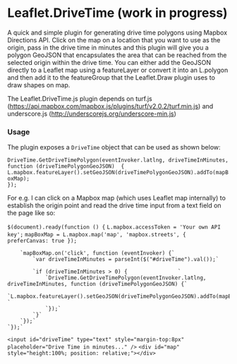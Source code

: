 # Leaflet.DriveTime (work in progress)
A quick and simple plugin for generating drive time polygons using Mapbox Directions API. Click on the map on a location that you want to
use as the origin, pass in the drive time in minutes and this plugin will give you a polygon GeoJSON that encapsulates the area that can
be reached from the selected origin within the drive time. You can either add the GeoJSON directly to a Leaflet map using a featureLayer or 
convert it into an L.polygon and then add it to the featureGroup that the Leaflet.Draw plugin uses to draw shapes on map.

The Leaflet.DriveTime.js plugin depends on turf.js (https://api.mapbox.com/mapbox.js/plugins/turf/v2.0.2/turf.min.js) and underscore.js (http://underscorejs.org/underscore-min.js)

### Usage
The plugin exposes a `DriveTime` object that can be used as shown below:

`DriveTime.GetDriveTimePolygon(eventInvoker.latlng, driveTimeInMinutes, function (driveTimePolygonGeoJSON) 
{`                
    `L.mapbox.featureLayer().setGeoJSON(driveTimePolygonGeoJSON).addTo(mapBoxMap);                    `                
`});`

For e.g. I can click on a Mapbox map (which uses Leaflet map internally) to establish the origin point and read the drive time input from a text field on the page like so:

`$(document).ready(function () {`
        `L.mapbox.accessToken = 'Your own API key';`
        `mapBoxMap = L.mapbox.map('map', 'mapbox.streets', { preferCanvas: true });`

        `mapBoxMap.on('click', function (eventInvoker) {`
            `var driveTimeInMinutes = parseInt($("#driveTime").val());`

            `if (driveTimeInMinutes > 0) {                `
                `DriveTime.GetDriveTimePolygon(eventInvoker.latlng, driveTimeInMinutes, function (driveTimePolygonGeoJSON) {`
                    `L.mapbox.featureLayer().setGeoJSON(driveTimePolygonGeoJSON).addTo(mapBoxMap);                    `
                `});`
            `}`
        `});`
    `});`

`<input id="driveTime" type="text" style="margin-top:8px" placeholder="Drive Time in minutes..." />`
`<div id="map" style="height:100%; position: relative;"></div>`
